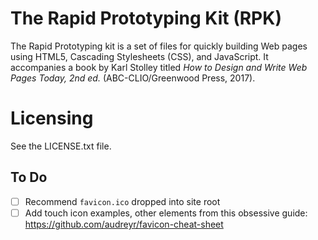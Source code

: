 # The Rapid Prototyping Kit (RPK)

The Rapid Prototyping kit is a set of files for quickly building Web pages using
HTML5, Cascading Stylesheets (CSS), and JavaScript. It accompanies
a book by Karl Stolley titled *How to Design and Write Web Pages Today, 2nd ed.*
(ABC-CLIO/Greenwood Press, 2017).

# Licensing

See the LICENSE.txt file.

## To Do

* [ ] Recommend `favicon.ico` dropped into site root
* [ ] Add touch icon examples, other elements from this obsessive guide: https://github.com/audreyr/favicon-cheat-sheet
